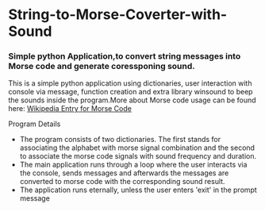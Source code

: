 # String-to-Morse-Coverter-with-Sound
<h3>Simple python Application,to convert string messages into Morse code and generate coressponing sound.</h3>

<p>This is a simple python application using dictionaries, user interaction with console via message, function creation and extra library winsound
to beep the sounds inside the program.More about Morse code usage can be found here: <a href="https://en.wikipedia.org/wiki/Morse_code">Wikipedia Entry for Morse Code</a></p>


<p>Program Details</p>
<ul>
  <li>The program consists of two dictionaries. The first stands for associating the alphabet with morse signal combination and the second to associate the morse code signals
with sound frequency and duration.</li>
  <li>The main application runs through a loop where the user interacts via the console, sends messages and afterwards the messages are converted to morse code with the corresponding
sound result.</li>
  <li>The application runs eternally, unless the user enters 'exit' in the prompt message</li>
</ul>




